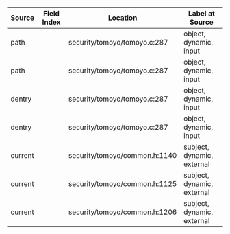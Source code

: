 | Source                    | Field Index | Location                         | Label at Source              |
|---------------------------|-------------|----------------------------------|------------------------------|
| path                      |             | security/tomoyo/tomoyo.c:287     | object, dynamic, input       |
| path                      |             | security/tomoyo/tomoyo.c:287     | object, dynamic, input       |
| dentry                    |             | security/tomoyo/tomoyo.c:287     | object, dynamic, input       |
| dentry                    |             | security/tomoyo/tomoyo.c:287     | object, dynamic, input       |
| current                   |             | security/tomoyo/common.h:1140    | subject, dynamic, external   |
| current                   |             | security/tomoyo/common.h:1125    | subject, dynamic, external   |
| current                   |             | security/tomoyo/common.h:1206    | subject, dynamic, external   |
